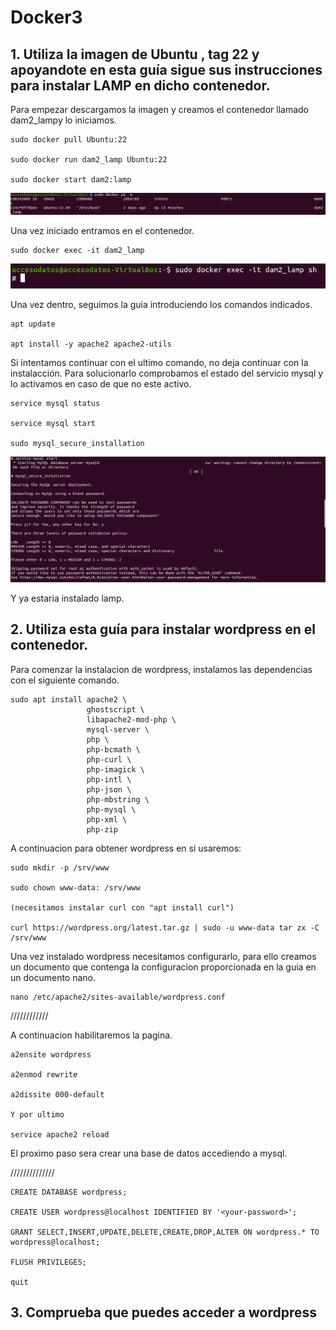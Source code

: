 # Docker3

## 1. Utiliza la imagen de Ubuntu , tag 22 y apoyandote en esta guía sigue sus instrucciones para instalar LAMP en dicho contenedor.

   Para empezar descargamos la imagen y creamos el contenedor llamado dam2_lampy  lo iniciamos.
   
```
sudo docker pull Ubuntu:22

sudo docker run dam2_lamp Ubuntu:22

sudo docker start dam2:lamp 
```
 ![](https://github.com/VictorQuinoa/Docker3/blob/main/Captura%20de%20pantalla%20de%202024-10-24%2011-25-32.png?raw=true)

 Una vez iniciado entramos en el contenedor.

```
sudo docker exec -it dam2_lamp
```
![](https://github.com/VictorQuinoa/Docker3/blob/main/Captura%20de%20pantalla%20de%202024-10-24%2011-38-50.png?raw=true)

 Una vez dentro, seguimos la guia introduciendo los comandos indicados.

```
apt update

apt install -y apache2 apache2-utils

```
Si intentamos continuar con el ultimo comando, no deja continuar con la instalacción. Para solucionarlo comprobamos el estado del servicio mysql y lo activamos en caso de que no este activo.

```
service mysql status

service mysql start

sudo mysql_secure_installation
```

 ![](https://github.com/VictorQuinoa/Docker3/blob/main/Captura%20de%20pantalla%20de%202024-10-24%2011-33-17.png?raw=true)

Y ya estaria instalado lamp.

## 2. Utiliza esta guía para instalar wordpress en el contenedor.

Para comenzar la instalacion de wordpress, instalamos las dependencias con el siguiente comando.

```
sudo apt install apache2 \
                 ghostscript \
                 libapache2-mod-php \
                 mysql-server \
                 php \
                 php-bcmath \
                 php-curl \
                 php-imagick \
                 php-intl \
                 php-json \
                 php-mbstring \
                 php-mysql \
                 php-xml \
                 php-zip

```
A continuacion para obtener wordpress en si usaremos:

```
sudo mkdir -p /srv/www

sudo chown www-data: /srv/www

(necesitamos instalar curl con "apt install curl")

curl https://wordpress.org/latest.tar.gz | sudo -u www-data tar zx -C /srv/www
```
Una vez instalado wordpress necesitamos configurarlo, para ello creamos un documento que contenga la configuracion proporcionada en la guia en un documento nano.

```
nano /etc/apache2/sites-available/wordpress.conf
```

////////////

A continuacion habilitaremos la pagina.

```
a2ensite wordpress

a2enmod rewrite

a2dissite 000-default

Y por ultimo

service apache2 reload

```

El proximo paso sera crear una base de datos accediendo a mysql.

//////////////

```
CREATE DATABASE wordpress;

CREATE USER wordpress@localhost IDENTIFIED BY '<your-password>';

GRANT SELECT,INSERT,UPDATE,DELETE,CREATE,DROP,ALTER ON wordpress.* TO wordpress@localhost;

FLUSH PRIVILEGES;

quit
```




## 3. Comprueba que puedes acceder a wordpress
